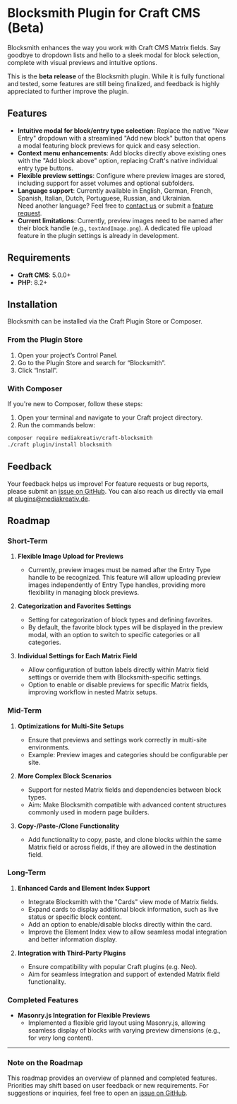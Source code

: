 # Blocksmith Plugin for Craft CMS (Beta)

Blocksmith enhances the way you work with Craft CMS Matrix fields. Say goodbye to dropdown lists and hello to a sleek modal for block selection, complete with visual previews and intuitive options.

This is the **beta release** of the Blocksmith plugin. While it is fully functional and tested, some features are still being finalized, and feedback is highly appreciated to further improve the plugin.

## Features

- **Intuitive modal for block/entry type selection**: Replace the native "New Entry" dropdown with a streamlined "Add new block" button that opens a modal featuring block previews for quick and easy selection.
- **Context menu enhancements**: Add blocks directly above existing ones with the "Add block above" option, replacing Craft's native individual entry type buttons.
- **Flexible preview settings**: Configure where preview images are stored, including support for asset volumes and optional subfolders.
- **Language support**: Currently available in English, German, French, Spanish, Italian, Dutch, Portuguese, Russian, and Ukrainian.  
  Need another language? Feel free to [contact us](mailto:plugins@mediakreativ.de) or submit a [feature request](https://github.com/mediakreativ/craft-blocksmith/issues).
- **Current limitations**: Currently, preview images need to be named after their block handle (e.g., `textAndImage.png`). A dedicated file upload feature in the plugin settings is already in development.

## Requirements

- **Craft CMS**: 5.0.0+
- **PHP**: 8.2+

## Installation

Blocksmith can be installed via the Craft Plugin Store or Composer.

### From the Plugin Store

1. Open your project’s Control Panel.
2. Go to the Plugin Store and search for “Blocksmith”.
3. Click “Install”.

### With Composer

If you're new to Composer, follow these steps:

1. Open your terminal and navigate to your Craft project directory.
2. Run the commands below:

```bash
composer require mediakreativ/craft-blocksmith
./craft plugin/install blocksmith
```

## Feedback

Your feedback helps us improve!
For feature requests or bug reports, please submit an [issue on GitHub](https://github.com/mediakreativ/craft-blocksmith/issues).
You can also reach us directly via email at [plugins@mediakreativ.de](mailto:plugins@mediakreativ.de).


## **Roadmap**

### **Short-Term**

1. **Flexible Image Upload for Previews**
   - Currently, preview images must be named after the Entry Type handle to be recognized. This feature will allow uploading preview images independently of Entry Type handles, providing more flexibility in managing block previews.

2. **Categorization and Favorites Settings**
   - Setting for categorization of block types and defining favorites.
   - By default, the favorite block types will be displayed in the preview modal, with an option to switch to specific categories or all categories.

3. **Individual Settings for Each Matrix Field**
   - Allow configuration of button labels directly within Matrix field settings or override them with Blocksmith-specific settings.
   - Option to enable or disable previews for specific Matrix fields, improving workflow in nested Matrix setups.


### **Mid-Term**

1. **Optimizations for Multi-Site Setups**
   - Ensure that previews and settings work correctly in multi-site environments.
   - Example: Preview images and categories should be configurable per site.

2. **More Complex Block Scenarios**
   - Support for nested Matrix fields and dependencies between block types.
   - Aim: Make Blocksmith compatible with advanced content structures commonly used in modern page builders.

3. **Copy-/Paste-/Clone Functionality**
   - Add functionality to copy, paste, and clone blocks within the same Matrix field or across fields, if they are allowed in the destination field.


### **Long-Term**

1. **Enhanced Cards and Element Index Support**
   - Integrate Blocksmith with the "Cards" view mode of Matrix fields.
   - Expand cards to display additional block information, such as live status or specific block content.
   - Add an option to enable/disable blocks directly within the card.
   - Improve the Element Index view to allow seamless modal integration and better information display.

2. **Integration with Third-Party Plugins**
   - Ensure compatibility with popular Craft plugins (e.g. Neo).
   - Aim for seamless integration and support of extended Matrix field functionality.


### **Completed Features**

- **Masonry.js Integration for Flexible Previews**
  - Implemented a flexible grid layout using Masonry.js, allowing seamless display of blocks with varying preview dimensions (e.g., for very long content).

---

### **Note on the Roadmap**

This roadmap provides an overview of planned and completed features. Priorities may shift based on user feedback or new requirements. For suggestions or inquiries, feel free to open an [issue on GitHub](https://github.com/mediakreativ/craft-blocksmith/issues).

